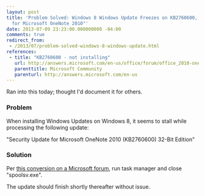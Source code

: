 ```yaml
---
layout: post
title: 'Problem Solved: Windows 8 Windows Update Freezes on KB2760600, "Security Update
  for Microsoft OneNote 2010"'
date: 2013-07-09 23:23:00.000000000 -04:00
comments: true
redirect_from: 
 - /2013/07/problem-solved-windows-8-windows-update.html
references: 
 - title: "KB2760600 - not installing"
   url: http://answers.microsoft.com/en-us/office/forum/office_2010-onenote/kb2760600-not-installing/811842f5-6a58-40e1-a107-7303ddc4dcdf
   parenttitle: Microsoft Community
   parenturl: http://answers.microsoft.com/en-us
---
```

Ran into this today; thought I'd document it for others.

### Problem
When installing Windows Updates on Windows 8, it seems to stall while processing the following update:

"Security Update for Microsoft OneNote 2010 (KB2760600) 32-Bit Edition"

### Solution

Per [this conversion on a Microsoft forum][Forum link], run task manager and close "spoolsv.exe".

The update should finish shortly thereafter without issue.

[Forum link]: http://answers.microsoft.com/en-us/office/forum/office_2010-onenote/kb2760600-not-installing/811842f5-6a58-40e1-a107-7303ddc4dcdf
